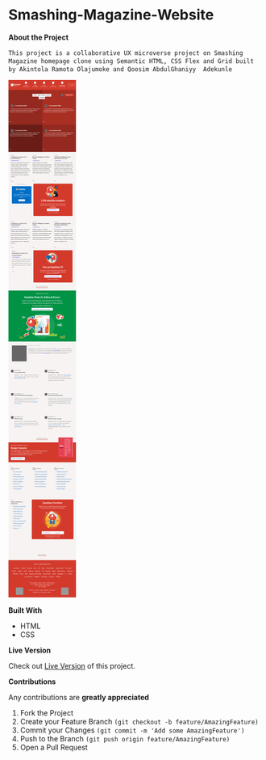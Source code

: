 # Smashing-Magazine-Website

**About the Project**

    This project is a collaborative UX microverse project on Smashing Magazine homepage clone using Semantic HTML, CSS Flex and Grid built by Akintola Ramota Olajumoke and Qoosim AbdulGhaniyy  Adekunle

![Image](/img/smashing-magazine.png "indexPage")

**Built With**

   * HTML  
   * CSS

**Live Version**

Check out [Live Version](https://raw.githack.com/Qoosim/smashing-magazine-website/feature-1/index.html) of this project.

**Contributions**

Any contributions are **greatly appreciated**

1. Fork the Project
2. Create your Feature Branch ```(git checkout -b feature/AmazingFeature)```
3. Commit your Changes ```(git commit -m 'Add some AmazingFeature')```
4. Push to the Branch ```(git push origin feature/AmazingFeature)```
5. Open a Pull Request